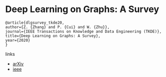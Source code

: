 # Deep Learning on Graphs: A Survey

```
@article{dlgsurvey_tkde20, 
author={Z. {Zhang} and P. {Cui} and W. {Zhu}}, 
journal={IEEE Transactions on Knowledge and Data Engineering (TKDE)}, 
title={Deep Learning on Graphs: A Survey}, 
year={2020}
}
```

links
- [arXiv](https://arxiv.org/abs/1812.04202)
- [ieee](https://ieeexplore.ieee.org/abstract/document/9039675)
